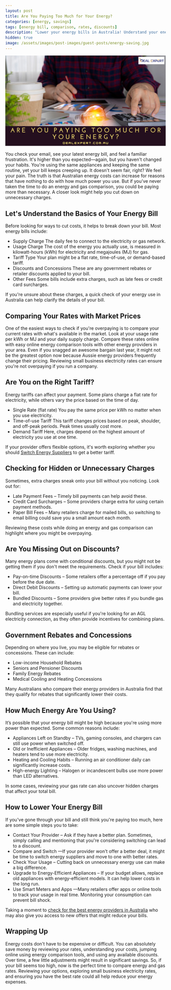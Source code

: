 ```yaml
---
layout: post
title: Are You Paying Too Much for Your Energy?
categories: [energy, savings]
tags: [energy bill, comparison, rates, discounts]
description: "Lower your energy bills in Australia! Understand your energy bill, compare rates, find hidden charges, and discover discounts. Learn how to switch providers and save money. #EnergySavings #Australia #LowerBills"
hidden: true
image: /assets/images/post-images/guest-posts/energy-saving.jpg
---
```


![Energy saving in Australia featured image](/assets/images/post-images/guest-posts/energy-saving.jpg)

You check your email, see your latest energy bill, and feel a familiar frustration. It's higher than you expected—again, but you haven't changed your habits. You're using the same appliances and keeping the same routine, yet your bill keeps creeping up. It doesn't seem fair, right? We feel your pain.
The truth is that Australian energy costs can increase for reasons that have nothing to do with how much power you use. But if you've never taken the time to do an energy and gas comparison, you could be paying more than necessary. A closer look might help you cut down on unnecessary charges.

## Let's Understand the Basics of Your Energy Bill

Before looking for ways to cut costs, it helps to break down your bill. Most energy bills include:

* Supply Charge
    The daily fee to connect to the electricity or gas network.
* Usage Charge
    The cost of the energy you actually use, is measured in kilowatt-hours (kWh) for electricity and megajoules (MJ) for gas.
* Tariff Type
    Your plan might be a flat rate, time-of-use, or demand-based tariff.
* Discounts and Concessions
    These are any government rebates or retailer discounts applied to your bill.
* Other Fees
    Some bills include extra charges, such as late fees or credit card surcharges.

If you're unsure about these charges, a quick check of your energy use in Australia can help clarify the details of your bill.

## Comparing Your Rates with Market Prices

One of the easiest ways to check if you're overpaying is to compare your current rates with what's available in the market. Look at your usage rate per kWh or MJ and your daily supply charge. Compare these rates online with easy online energy comparison tools with other energy providers in your area. Even if you snagged an awesome bargain last year, it might not be the greatest option now because Aussie energy providers frequently change their pricing. Reviewing small business electricity rates can ensure you're not overpaying if you run a company.

## Are You on the Right Tariff?

Energy tariffs can affect your payment. Some plans charge a flat rate for electricity, while others vary the price based on the time of day.

* Single Rate (flat rate)
    You pay the same price per kWh no matter when you use electricity.
* Time-of-use Tariff
    This tariff changes prices based on peak, shoulder, and off-peak periods. Peak times usually cost more.
* Demand Tariff
    Here, charges depend on the highest amount of electricity you use at one time.

If your provider offers flexible options, it's worth exploring whether you should <a href="https://dealexpert.com.au/electricity-and-gas-retailers/lumo-energy/" rel="sponsored">Switch Energy Suppliers</a> to get a better tariff.

## Checking for Hidden or Unnecessary Charges

Sometimes, extra charges sneak onto your bill without you noticing. Look out for:

* Late Payment Fees – Timely bill payments can help avoid these.
* Credit Card Surcharges – Some providers charge extra for using certain payment methods.
* Paper Bill Fees – Many retailers charge for mailed bills, so switching to email billing could save you a small amount each month.

Reviewing these costs while doing an energy and gas comparison can highlight where you might be overpaying.

## Are You Missing Out on Discounts?

Many energy plans come with conditional discounts, but you might not be getting them if you don't meet the requirements. Check if your bill includes:

* Pay-on-time Discounts – Some retailers offer a percentage off if you pay before the due date.
* Direct Debit Discounts – Setting up automatic payments can lower your bill.
* Bundled Discounts – Some providers give better rates if you bundle gas and electricity together.

Bundling services are especially useful if you're looking for an AGL electricity connection, as they often provide incentives for combining plans.

## Government Rebates and Concessions

Depending on where you live, you may be eligible for rebates or concessions. These can include:

* Low-income Household Rebates
* Seniors and Pensioner Discounts
* Family Energy Rebates
* Medical Cooling and Heating Concessions

Many Australians who compare their energy providers in Australia find that they qualify for rebates that significantly lower their costs.

## How Much Energy Are You Using?

It’s possible that your energy bill might be high because you're using more power than expected. Some common reasons include:

* Appliances Left on Standby – TVs, gaming consoles, and chargers can still use power when switched off.
* Old or Inefficient Appliances – Older fridges, washing machines, and heaters tend to use more electricity.
* Heating and Cooling Habits – Running an air conditioner daily can significantly increase costs.
* High-energy Lighting – Halogen or incandescent bulbs use more power than LED alternatives.

In some cases, reviewing your gas rate can also uncover hidden charges that affect your total bill.

## How to Lower Your Energy Bill

If you've gone through your bill and still think you're paying too much, here are some simple steps you to take:

* Contact Your Provider – Ask if they have a better plan. Sometimes, simply calling and mentioning that you're considering switching can lead to a discount.
* Compare and Switch —If your provider won't offer a better deal, it might be time to switch energy suppliers and move to one with better rates.
* Check Your Usage – Cutting back on unnecessary energy use can make a big difference.
* Upgrade to Energy-Efficient Appliances – If your budget allows, replace old appliances with energy-efficient models. It can help lower costs in the long run.
* Use Smart Meters and Apps —Many retailers offer apps or online tools to track your usage in real time. Monitoring your consumption can prevent bill shock.

Taking a moment to  <a href="https://dealexpert.com.au/" rel="sponsored">check for the best energy providers in Australia</a>  who may also give you access to new offers that might reduce your bills.

## Wrapping Up

Energy costs don't have to be expensive or difficult. You can absolutely save money by reviewing your rates, understanding your costs, jumping online using energy comparison tools, and using any available discounts. Over time, a few little adjustments might result in significant savings.
So, if your bill seems too high, now is the perfect time to compare energy and gas rates. Reviewing your options, exploring small business electricity rates, and ensuring you have the best rate could all help reduce your energy expenses.